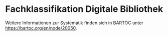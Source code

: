 # Fachklassifikation Digitale Bibliothek

Weitere Informationen zur Systematik finden sich in BARTOC unter https://bartoc.org/en/node/20050.
